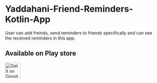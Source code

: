 # Yaddahani-Friend-Reminders-Kotlin-App
User can add freinds, send reminders to friends specifically and can see the received reminders in this app.

## Available on Play store
<a href="https://play.google.com/store/apps/details?id=com.codebase.yaddahani">
<img alt="Get it on Google Play" src="https://play.google.com/intl/en_us/badges/images/apps/en-play-badge.png" height="50px"/></a>
